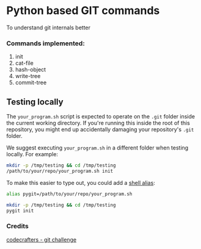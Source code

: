 # Python based GIT commands
To understand git internals better

### Commands implemented:
1. init
2. cat-file
3. hash-object
4. write-tree
5. commit-tree

## Testing locally

The `your_program.sh` script is expected to operate on the `.git` folder inside
the current working directory. If you're running this inside the root of this
repository, you might end up accidentally damaging your repository's `.git`
folder.

We suggest executing `your_program.sh` in a different folder when testing
locally. For example:

```sh
mkdir -p /tmp/testing && cd /tmp/testing
/path/to/your/repo/your_program.sh init
```

To make this easier to type out, you could add a
[shell alias](https://shapeshed.com/unix-alias/):

```sh
alias pygit=/path/to/your/repo/your_program.sh

mkdir -p /tmp/testing && cd /tmp/testing
pygit init
```

### Credits
[codecrafters - git challenge](https://app.codecrafters.io/courses/git)